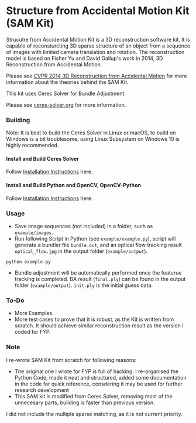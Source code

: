 Structure from Accidental Motion Kit (SAM Kit)
===================================================

Strucutre from Accidental Motion Kit is a 3D reconstruction software kit. It is capable of reconsturcting 3D sparse structure of an object from a sequence of images with limited camera translation and rotation. The reconstruction model is based on Fisher Yu and David Gallup's work in 2014, 3D Reconstruction from Accidental Motion.

Please see [CVPR 2014 3D Reconstruction from Accidental Motion](http://www.yf.io/p/tiny) for more information about the theories behind the SAM Kit.

This kit uses Ceres Solver for Bundle Adjustment.

Please see [ceres-solver.org](http://ceres-solver.org/) for more
information.

### Building

Note: It is best to build the Ceres Solver in Linux or macOS, to build on Windows is a bit troublesome, using Linux Subsystem on Windows 10 is highly recommended. 

#### Install and Build Ceres Solver
Follow [Installation Instructions](http://ceres-solver.org/building.html) here.

#### Install and Build Python and OpenCV, OpenCV-Python
Follow [Installation Instructions](http://www.pyimagesearch.com/2015/06/22/install-opencv-3-0-and-python-2-7-on-ubuntu/) here.

### Usage

* Save image sequences (not included) in a folder, such as `example/images`.
* Run following Script in Python (see `example/example.py`), script will generate a bundler file `bundle.out`, and an optical flow tracking result `optical_flow.jpg` in the output folder (`example/output`).
```
python example.py
```
* Bundle adjustment will be automatically performed once the featurue tracking is completed. BA result (`final.ply`) can be found in the output folder  (`example/output`). `init.ply` is the initial guess data.

### To-Do

* More Examples.
* More test cases to prove that it is robust, as the Kit is written from scratch. It should achieve similar reconstruction result as the version I coded for FYP.

### Note

I re-wrote SAM Kit from scratch for following reasons:
* The original one I wrote for FYP is full of hacking. I re-organised the Python Code, made it neat and structured, added some documentation in the code for quick reference, consdering it may be used for further research development
* This SAM kit is modified from Ceres Solver, removing most of the unnecesary parts, building is faster than previous version.

I did not include the multiple sparse matching, as it is not current priority.